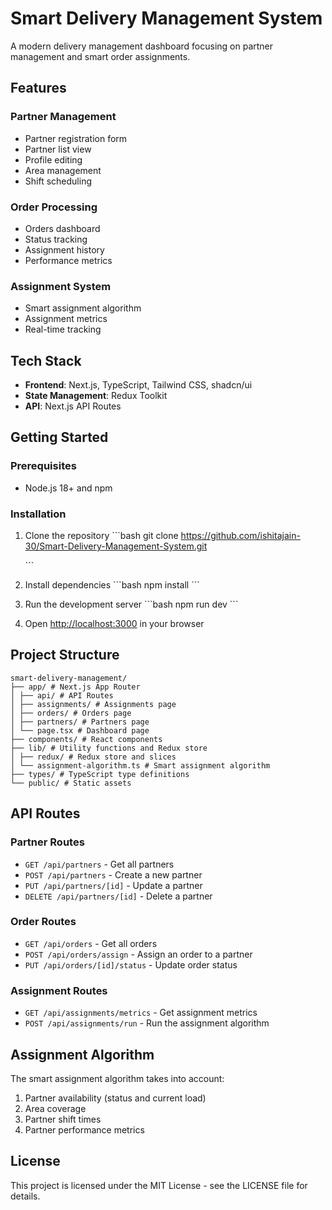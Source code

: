 # Smart Delivery Management System

A modern delivery management dashboard focusing on partner management and smart order assignments.

## Features

### Partner Management

- Partner registration form
- Partner list view
- Profile editing
- Area management
- Shift scheduling

### Order Processing

- Orders dashboard
- Status tracking
- Assignment history
- Performance metrics

### Assignment System

- Smart assignment algorithm
- Assignment metrics
- Real-time tracking

## Tech Stack

- **Frontend**: Next.js, TypeScript, Tailwind CSS, shadcn/ui
- **State Management**: Redux Toolkit
- **API**: Next.js API Routes

## Getting Started

### Prerequisites

- Node.js 18+ and npm

### Installation

1. Clone the repository
   \`\`\`bash
   git clone https://github.com/ishitajain-30/Smart-Delivery-Management-System.git
   <!-- cd smart-delivery-management -->

   \`\`\`

2. Install dependencies
   \`\`\`bash
   npm install
   \`\`\`

3. Run the development server
   \`\`\`bash
   npm run dev
   \`\`\`

4. Open [http://localhost:3000](http://localhost:3000) in your browser

## Project Structure

```
smart-delivery-management/
├── app/ # Next.js App Router
│ ├── api/ # API Routes
│ ├── assignments/ # Assignments page
│ ├── orders/ # Orders page
│ ├── partners/ # Partners page
│ └── page.tsx # Dashboard page
├── components/ # React components
├── lib/ # Utility functions and Redux store
│ ├── redux/ # Redux store and slices
│ └── assignment-algorithm.ts # Smart assignment algorithm
├── types/ # TypeScript type definitions
└── public/ # Static assets
```

## API Routes

### Partner Routes

- `GET /api/partners` - Get all partners
- `POST /api/partners` - Create a new partner
- `PUT /api/partners/[id]` - Update a partner
- `DELETE /api/partners/[id]` - Delete a partner

### Order Routes

- `GET /api/orders` - Get all orders
- `POST /api/orders/assign` - Assign an order to a partner
- `PUT /api/orders/[id]/status` - Update order status

### Assignment Routes

- `GET /api/assignments/metrics` - Get assignment metrics
- `POST /api/assignments/run` - Run the assignment algorithm

## Assignment Algorithm

The smart assignment algorithm takes into account:

1. Partner availability (status and current load)
2. Area coverage
3. Partner shift times
4. Partner performance metrics

## License

This project is licensed under the MIT License - see the LICENSE file for details.

```

```
